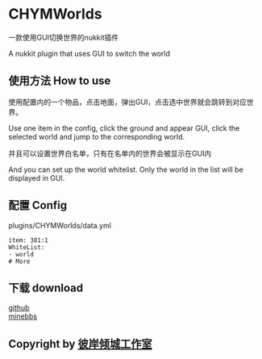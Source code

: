 # CHYMWorlds

一款使用GUI切换世界的nukkit插件  

A nukkit plugin that uses GUI to switch the world
## 使用方法 How to use
使用配置内的一个物品，点击地面，弹出GUI，点击选中世界就会跳转到对应世界。

Use one item in the config, click the ground and appear GUI, click the selected world and jump to the corresponding world.  

并且可以设置世界白名单，只有在名单内的世界会被显示在GUI内

And you can set up the world whitelist. Only the world in the list will be displayed in GUI.
## 配置 Config
plugins/CHYMWorlds/data.yml
```
item: 381:1 
WhiteList:
- world
# More
```
## 下载 download
[github](https://github.com/BAQCStudio/CHYMWorlds/releases/download/v1.0/CHYMWorlds.jar)   
[minebbs](https://www.minebbs.com/resources/chymworlds.167/)
## Copyright by [彼岸倾城工作室](https://baqcstudio.github.io/home) 

 
